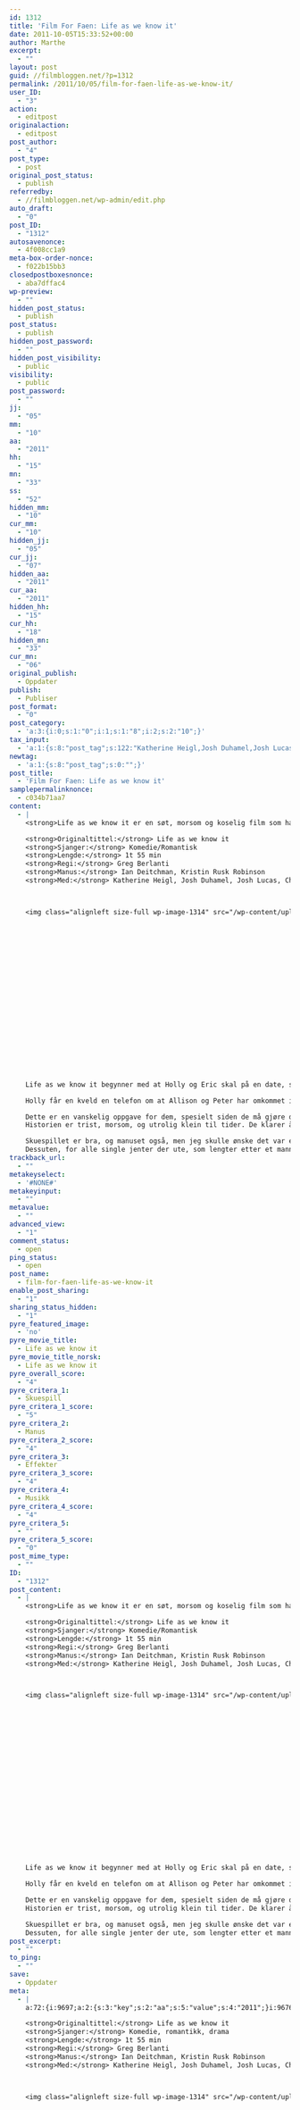 ```yaml
---
id: 1312
title: 'Film For Faen: Life as we know it'
date: 2011-10-05T15:33:52+00:00
author: Marthe
excerpt:
  - ""
layout: post
guid: //filmbloggen.net/?p=1312
permalink: /2011/10/05/film-for-faen-life-as-we-know-it/
user_ID:
  - "3"
action:
  - editpost
originalaction:
  - editpost
post_author:
  - "4"
post_type:
  - post
original_post_status:
  - publish
referredby:
  - //filmbloggen.net/wp-admin/edit.php
auto_draft:
  - "0"
post_ID:
  - "1312"
autosavenonce:
  - 4f008cc1a9
meta-box-order-nonce:
  - f022b15bb3
closedpostboxesnonce:
  - aba7dffac4
wp-preview:
  - ""
hidden_post_status:
  - publish
post_status:
  - publish
hidden_post_password:
  - ""
hidden_post_visibility:
  - public
visibility:
  - public
post_password:
  - ""
jj:
  - "05"
mm:
  - "10"
aa:
  - "2011"
hh:
  - "15"
mn:
  - "33"
ss:
  - "52"
hidden_mm:
  - "10"
cur_mm:
  - "10"
hidden_jj:
  - "05"
cur_jj:
  - "07"
hidden_aa:
  - "2011"
cur_aa:
  - "2011"
hidden_hh:
  - "15"
cur_hh:
  - "18"
hidden_mn:
  - "33"
cur_mn:
  - "06"
original_publish:
  - Oppdater
publish:
  - Publiser
post_format:
  - "0"
post_category:
  - 'a:3:{i:0;s:1:"0";i:1;s:1:"8";i:2;s:2:"10";}'
tax_input:
  - 'a:1:{s:8:"post_tag";s:122:"Katherine Heigl,Josh Duhamel,Josh Lucas,Christina Hendricks,Hayes MacArthur,Jean Smart,Ian Deitchman,Kristin Rusk Robinson";}'
newtag:
  - 'a:1:{s:8:"post_tag";s:0:"";}'
post_title:
  - 'Film For Faen: Life as we know it'
samplepermalinknonce:
  - c034b71aa7
content:
  - |
    <strong>Life as we know it er en søt, morsom og koselig film som handler om Holly og Eric, som etter en katastrofal første date sitter de igjen med to ting felles: at de misliker hverandre og kjærligheten til fadderbarnet Sophie.<!--more--></strong>

    <strong>Originaltittel:</strong> Life as we know it
    <strong>Sjanger:</strong> Komedie/Romantisk
    <strong>Lengde:</strong> 1t 55 min
    <strong>Regi:</strong> Greg Berlanti
    <strong>Manus:</strong> Ian Deitchman, Kristin Rusk Robinson
    <strong>Med:</strong> Katherine Heigl, Josh Duhamel, Josh Lucas, Christina Hendricks, Hayes MacArthur, Jean Smart



    <img class="alignleft size-full wp-image-1314" src="/wp-content/uploads//2011/10/LIFE-articleLarge.jpg" alt="" width="600" height="315" />





















    Life as we know it begynner med at Holly og Eric skal på en date, som deres bestevenner, Peter og Allison har arrangert. Daten er en katastrofe, Eric er en time forsinket, og når han endelig dukker opp har han planer om å kjøre med Holly på en motorsykkel, noe Holly ikke er særlig begeistret for, så hun foreslår å kjøre sin smart bil. Men den gang ei. De rekker knapt å sette seg inn i bilen før de kaster inn håndkleet. Opp gjennom tiden tilbringer de allikevel mye tid sammen, siden Allison, Hollys beste venninne, og Peter, Erics bestevenn gifter seg og får datteren Sofie.

    Holly får en kveld en telefon om at Allison og Peter har omkommet i en bilulykke, og drar ned på politistasjonen. Eric kommer litt senere. De drar sammen hjem til Allison og Peter, og skal snakke med advokaten deres dagen etter. De får beskjeden om at Allison og Peter har satt opp dem begge til å ta seg av Sofie om de skulle dø.

    Dette er en vanskelig oppgave for dem, spesielt siden de må gjøre dette sammen.
    Historien er trist, morsom, og utrolig klein til tider. De klarer å sette historien så bra sammen, at det er vanskelig å unngå å kjenne seg igjen i situasjonen. Og det at ingen av dem egentlig vet noe om hvordan man tar seg av et barn fremmer de gode situasjonene veldig bra. Måten de har satt sammen karakterene på er utrolig morsom og fremmer disse kleine og spesielle situasjonene.

    Skuespillet er bra, og manuset også, men jeg skulle ønske det var en litt annen tvist i denne filmen, for det er lett å forutse hva som skjer videre, og det er ingen spesielle overraskende øyeblikk. Men filmen fungerer bra, selv om det er mye likt andre romantiske komedier.
    Dessuten, for alle single jenter der ute, som lengter etter et mannebein, så har denne filmen noen kjekkaser på lur.
trackback_url:
  - ""
metakeyselect:
  - '#NONE#'
metakeyinput:
  - ""
metavalue:
  - ""
advanced_view:
  - "1"
comment_status:
  - open
ping_status:
  - open
post_name:
  - film-for-faen-life-as-we-know-it
enable_post_sharing:
  - "1"
sharing_status_hidden:
  - "1"
pyre_featured_image:
  - 'no'
pyre_movie_title:
  - Life as we know it
pyre_movie_title_norsk:
  - Life as we know it
pyre_overall_score:
  - "4"
pyre_critera_1:
  - Skuespill
pyre_critera_1_score:
  - "5"
pyre_critera_2:
  - Manus
pyre_critera_2_score:
  - "4"
pyre_critera_3:
  - Effekter
pyre_critera_3_score:
  - "4"
pyre_critera_4:
  - Musikk
pyre_critera_4_score:
  - "4"
pyre_critera_5:
  - ""
pyre_critera_5_score:
  - "0"
post_mime_type:
  - ""
ID:
  - "1312"
post_content:
  - |
    <strong>Life as we know it er en søt, morsom og koselig film som handler om Holly og Eric, som etter en katastrofal første date sitter de igjen med to ting felles: at de misliker hverandre og kjærligheten til fadderbarnet Sophie.<!--more--></strong>

    <strong>Originaltittel:</strong> Life as we know it
    <strong>Sjanger:</strong> Komedie/Romantisk
    <strong>Lengde:</strong> 1t 55 min
    <strong>Regi:</strong> Greg Berlanti
    <strong>Manus:</strong> Ian Deitchman, Kristin Rusk Robinson
    <strong>Med:</strong> Katherine Heigl, Josh Duhamel, Josh Lucas, Christina Hendricks, Hayes MacArthur, Jean Smart



    <img class="alignleft size-full wp-image-1314" src="/wp-content/uploads//2011/10/LIFE-articleLarge.jpg" alt="" width="600" height="315" />





















    Life as we know it begynner med at Holly og Eric skal på en date, som deres bestevenner, Peter og Allison har arrangert. Daten er en katastrofe, Eric er en time forsinket, og når han endelig dukker opp har han planer om å kjøre med Holly på en motorsykkel, noe Holly ikke er særlig begeistret for, så hun foreslår å kjøre sin smart bil. Men den gang ei. De rekker knapt å sette seg inn i bilen før de kaster inn håndkleet. Opp gjennom tiden tilbringer de allikevel mye tid sammen, siden Allison, Hollys beste venninne, og Peter, Erics bestevenn gifter seg og får datteren Sofie.

    Holly får en kveld en telefon om at Allison og Peter har omkommet i en bilulykke, og drar ned på politistasjonen. Eric kommer litt senere. De drar sammen hjem til Allison og Peter, og skal snakke med advokaten deres dagen etter. De får beskjeden om at Allison og Peter har satt opp dem begge til å ta seg av Sofie om de skulle dø.

    Dette er en vanskelig oppgave for dem, spesielt siden de må gjøre dette sammen.
    Historien er trist, morsom, og utrolig klein til tider. De klarer å sette historien så bra sammen, at det er vanskelig å unngå å kjenne seg igjen i situasjonen. Og det at ingen av dem egentlig vet noe om hvordan man tar seg av et barn fremmer de gode situasjonene veldig bra. Måten de har satt sammen karakterene på er utrolig morsom og fremmer disse kleine og spesielle situasjonene.

    Skuespillet er bra, og manuset også, men jeg skulle ønske det var en litt annen tvist i denne filmen, for det er lett å forutse hva som skjer videre, og det er ingen spesielle overraskende øyeblikk. Men filmen fungerer bra, selv om det er mye likt andre romantiske komedier.
    Dessuten, for alle single jenter der ute, som lengter etter et mannebein, så har denne filmen noen kjekkaser på lur.
post_excerpt:
  - ""
to_ping:
  - ""
save:
  - Oppdater
meta:
  - |
    a:72:{i:9697;a:2:{s:3:"key";s:2:"aa";s:5:"value";s:4:"2011";}i:9676;a:2:{s:3:"key";s:6:"action";s:5:"value";s:8:"editpost";}i:9726;a:2:{s:3:"key";s:13:"advanced_view";s:5:"value";s:1:"1";}i:9685;a:2:{s:3:"key";s:13:"autosavenonce";s:5:"value";s:10:"9d91c419db";}i:9683;a:2:{s:3:"key";s:10:"auto_draft";s:5:"value";s:1:"0";}i:9687;a:2:{s:3:"key";s:20:"closedpostboxesnonce";s:5:"value";s:10:"57cf7a7e6d";}i:9727;a:2:{s:3:"key";s:14:"comment_status";s:5:"value";s:4:"open";}i:9719;a:2:{s:3:"key";s:7:"content";s:5:"value";s:2824:"<strong>Life as we know it er en søt, morsom og koselig film som handler om Holly og Eric, som etter en katastrofal første date sitter de igjen med to ting felles: at de misliker hverandre og kjærligheten til fadderbarnet Sophie.</strong>

    <strong>Originaltittel:</strong> Life as we know it
    <strong>Sjanger:</strong> Komedie, romantikk, drama
    <strong>Lengde:</strong> 1t 55 min
    <strong>Regi:</strong> Greg Berlanti
    <strong>Manus:</strong> Ian Deitchman, Kristin Rusk Robinson
    <strong>Med:</strong> Katherine Heigl, Josh Duhamel, Josh Lucas, Christina Hendricks, Hayes MacArthur, Jean Smart



    <img class="alignleft size-full wp-image-1314" src="/wp-content/uploads//2011/10/LIFE-articleLarge.jpg" alt="" width="600" height="315" />





















    Life as we know it begynner med at Holly og Eric skal på en date, som deres bestevenner, Peter og Allison har arrangert. Daten er en katastrofe, Eric er en time forsinket, og når han endelig dukker opp har han planer om å kjøre med Holly på en motorsykkel, noe Holly ikke er særlig begeistret for, så hun foreslår å kjøre sin smart bil. Men den gang ei. De rekker knapt å sette seg inn i bilen før de kaster inn håndkleet. Opp gjennom tiden tilbringer de allikevel mye tid sammen, siden Allison, Hollys beste venninne, og Peter, Erics bestevenn gifter seg og får datteren Sofie.

    Holly får en kveld en telefon om at Allison og Peter har omkommet i en bilulykke, og drar ned på politistasjonen. Eric kommer litt senere. De drar sammen hjem til Allison og Peter, og skal snakke med advokaten deres dagen etter. De får beskjeden om at Allison og Peter har satt opp dem begge til å ta seg av Sofie om de skulle dø.

    Dette er en vanskelig oppgave for dem, spesielt siden de må gjøre dette sammen.
    Historien er trist, morsom, og utrolig klein til tider. De klarer å sette historien så bra sammen, at det er vanskelig å unngå å kjenne seg igjen i situasjonen. Og det at ingen av dem egentlig vet noe om hvordan man tar seg av et barn fremmer de gode situasjonene veldig bra. Måten de har satt sammen karakterene på er utrolig morsom og fremmer disse kleine og spesielle situasjonene.

    Skuespillet er bra, og manuset også, men jeg skulle ønske det var en litt annen tvist i denne filmen, for det er lett å forutse hva som skjer videre, og det er ingen spesielle overraskende øyeblikk. Men filmen fungerer bra, selv om det er mye likt andre romantiske komedier.
    Dessuten, for alle single jenter der ute, som lengter etter et mannebein, så har denne filmen noen kjekkaser på lur.";}i:9706;a:2:{s:3:"key";s:6:"cur_aa";s:5:"value";s:4:"2011";}i:9708;a:2:{s:3:"key";s:6:"cur_hh";s:5:"value";s:2:"15";}i:9704;a:2:{s:3:"key";s:6:"cur_jj";s:5:"value";s:2:"05";}i:9702;a:2:{s:3:"key";s:6:"cur_mm";s:5:"value";s:2:"10";}i:9710;a:2:{s:3:"key";s:6:"cur_mn";s:5:"value";s:2:"33";}i:9730;a:2:{s:3:"key";s:19:"enable_post_sharing";s:5:"value";s:1:"1";}i:9720;a:2:{s:3:"key";s:7:"excerpt";s:5:"value";s:0:"";}i:9698;a:2:{s:3:"key";s:2:"hh";s:5:"value";s:2:"15";}i:9705;a:2:{s:3:"key";s:9:"hidden_aa";s:5:"value";s:4:"2011";}i:9707;a:2:{s:3:"key";s:9:"hidden_hh";s:5:"value";s:2:"15";}i:9703;a:2:{s:3:"key";s:9:"hidden_jj";s:5:"value";s:2:"05";}i:9701;a:2:{s:3:"key";s:9:"hidden_mm";s:5:"value";s:2:"10";}i:9709;a:2:{s:3:"key";s:9:"hidden_mn";s:5:"value";s:2:"33";}i:9691;a:2:{s:3:"key";s:20:"hidden_post_password";s:5:"value";s:0:"";}i:9689;a:2:{s:3:"key";s:18:"hidden_post_status";s:5:"value";s:7:"publish";}i:9692;a:2:{s:3:"key";s:22:"hidden_post_visibility";s:5:"value";s:6:"public";}i:9747;a:2:{s:3:"key";s:2:"ID";s:5:"value";s:4:"1312";}i:9695;a:2:{s:3:"key";s:2:"jj";s:5:"value";s:2:"05";}i:9686;a:2:{s:3:"key";s:20:"meta-box-order-nonce";s:5:"value";s:10:"dd6b774330";}i:9723;a:2:{s:3:"key";s:12:"metakeyinput";s:5:"value";s:0:"";}i:9722;a:2:{s:3:"key";s:13:"metakeyselect";s:5:"value";s:6:"#NONE#";}i:9724;a:2:{s:3:"key";s:9:"metavalue";s:5:"value";s:0:"";}i:9696;a:2:{s:3:"key";s:2:"mm";s:5:"value";s:2:"10";}i:9699;a:2:{s:3:"key";s:2:"mn";s:5:"value";s:2:"33";}i:9677;a:2:{s:3:"key";s:14:"originalaction";s:5:"value";s:8:"editpost";}i:9680;a:2:{s:3:"key";s:20:"original_post_status";s:5:"value";s:7:"publish";}i:9711;a:2:{s:3:"key";s:16:"original_publish";s:5:"value";s:8:"Oppdater";}i:9728;a:2:{s:3:"key";s:11:"ping_status";s:5:"value";s:4:"open";}i:9678;a:2:{s:3:"key";s:11:"post_author";s:5:"value";s:1:"4";}i:9748;a:2:{s:3:"key";s:12:"post_content";s:5:"value";s:2824:"<strong>Life as we know it er en søt, morsom og koselig film som handler om Holly og Eric, som etter en katastrofal første date sitter de igjen med to ting felles: at de misliker hverandre og kjærligheten til fadderbarnet Sophie.</strong>

    <strong>Originaltittel:</strong> Life as we know it
    <strong>Sjanger:</strong> Komedie, romantikk, drama
    <strong>Lengde:</strong> 1t 55 min
    <strong>Regi:</strong> Greg Berlanti
    <strong>Manus:</strong> Ian Deitchman, Kristin Rusk Robinson
    <strong>Med:</strong> Katherine Heigl, Josh Duhamel, Josh Lucas, Christina Hendricks, Hayes MacArthur, Jean Smart



    <img class="alignleft size-full wp-image-1314" src="/wp-content/uploads//2011/10/LIFE-articleLarge.jpg" alt="" width="600" height="315" />





















    Life as we know it begynner med at Holly og Eric skal på en date, som deres bestevenner, Peter og Allison har arrangert. Daten er en katastrofe, Eric er en time forsinket, og når han endelig dukker opp har han planer om å kjøre med Holly på en motorsykkel, noe Holly ikke er særlig begeistret for, så hun foreslår å kjøre sin smart bil. Men den gang ei. De rekker knapt å sette seg inn i bilen før de kaster inn håndkleet. Opp gjennom tiden tilbringer de allikevel mye tid sammen, siden Allison, Hollys beste venninne, og Peter, Erics bestevenn gifter seg og får datteren Sofie.

    Holly får en kveld en telefon om at Allison og Peter har omkommet i en bilulykke, og drar ned på politistasjonen. Eric kommer litt senere. De drar sammen hjem til Allison og Peter, og skal snakke med advokaten deres dagen etter. De får beskjeden om at Allison og Peter har satt opp dem begge til å ta seg av Sofie om de skulle dø.

    Dette er en vanskelig oppgave for dem, spesielt siden de må gjøre dette sammen.
    Historien er trist, morsom, og utrolig klein til tider. De klarer å sette historien så bra sammen, at det er vanskelig å unngå å kjenne seg igjen i situasjonen. Og det at ingen av dem egentlig vet noe om hvordan man tar seg av et barn fremmer de gode situasjonene veldig bra. Måten de har satt sammen karakterene på er utrolig morsom og fremmer disse kleine og spesielle situasjonene.

    Skuespillet er bra, og manuset også, men jeg skulle ønske det var en litt annen tvist i denne filmen, for det er lett å forutse hva som skjer videre, og det er ingen spesielle overraskende øyeblikk. Men filmen fungerer bra, selv om det er mye likt andre romantiske komedier.
    Dessuten, for alle single jenter der ute, som lengter etter et mannebein, så har denne filmen noen kjekkaser på lur.";}i:9749;a:2:{s:3:"key";s:12:"post_excerpt";s:5:"value";s:0:"";}i:9713;a:2:{s:3:"key";s:11:"post_format";s:5:"value";s:1:"0";}i:9684;a:2:{s:3:"key";s:7:"post_ID";s:5:"value";s:4:"1312";}i:9746;a:2:{s:3:"key";s:14:"post_mime_type";s:5:"value";s:0:"";}i:9729;a:2:{s:3:"key";s:9:"post_name";s:5:"value";s:32:"film-for-faen-life-as-we-know-it";}i:9694;a:2:{s:3:"key";s:13:"post_password";s:5:"value";s:0:"";}i:9690;a:2:{s:3:"key";s:11:"post_status";s:5:"value";s:7:"publish";}i:9717;a:2:{s:3:"key";s:10:"post_title";s:5:"value";s:33:"Film For Faen: Life as we know it";}i:9679;a:2:{s:3:"key";s:9:"post_type";s:5:"value";s:4:"post";}i:9712;a:2:{s:3:"key";s:7:"publish";s:5:"value";s:8:"Publiser";}i:9736;a:2:{s:3:"key";s:14:"pyre_critera_1";s:5:"value";s:9:"Skuespill";}i:9737;a:2:{s:3:"key";s:20:"pyre_critera_1_score";s:5:"value";s:1:"5";}i:9738;a:2:{s:3:"key";s:14:"pyre_critera_2";s:5:"value";s:5:"Manus";}i:9739;a:2:{s:3:"key";s:20:"pyre_critera_2_score";s:5:"value";s:1:"4";}i:9740;a:2:{s:3:"key";s:14:"pyre_critera_3";s:5:"value";s:8:"Effekter";}i:9741;a:2:{s:3:"key";s:20:"pyre_critera_3_score";s:5:"value";s:1:"4";}i:9742;a:2:{s:3:"key";s:14:"pyre_critera_4";s:5:"value";s:6:"Musikk";}i:9743;a:2:{s:3:"key";s:20:"pyre_critera_4_score";s:5:"value";s:1:"4";}i:9744;a:2:{s:3:"key";s:14:"pyre_critera_5";s:5:"value";s:0:"";}i:9745;a:2:{s:3:"key";s:20:"pyre_critera_5_score";s:5:"value";s:1:"0";}i:9732;a:2:{s:3:"key";s:19:"pyre_featured_image";s:5:"value";s:2:"no";}i:9733;a:2:{s:3:"key";s:16:"pyre_movie_title";s:5:"value";s:0:"";}i:9734;a:2:{s:3:"key";s:22:"pyre_movie_title_norsk";s:5:"value";s:0:"";}i:9735;a:2:{s:3:"key";s:18:"pyre_overall_score";s:5:"value";s:1:"4";}i:9681;a:2:{s:3:"key";s:10:"referredby";s:5:"value";s:44:"//filmbloggen.net/wp-admin/post-new.php";}i:9718;a:2:{s:3:"key";s:20:"samplepermalinknonce";s:5:"value";s:10:"c9cdccdc1b";}i:9755;a:2:{s:3:"key";s:4:"save";s:5:"value";s:8:"Oppdater";}i:9731;a:2:{s:3:"key";s:21:"sharing_status_hidden";s:5:"value";s:1:"1";}i:9700;a:2:{s:3:"key";s:2:"ss";s:5:"value";s:2:"52";}i:9750;a:2:{s:3:"key";s:7:"to_ping";s:5:"value";s:0:"";}i:9721;a:2:{s:3:"key";s:13:"trackback_url";s:5:"value";s:0:"";}i:9675;a:2:{s:3:"key";s:7:"user_ID";s:5:"value";s:1:"4";}i:9693;a:2:{s:3:"key";s:10:"visibility";s:5:"value";s:6:"public";}i:9688;a:2:{s:3:"key";s:10:"wp-preview";s:5:"value";s:0:"";}}
newcategory:
  - Nytt kategorinavn
newcategory_parent:
  - "-1"
post_author_override:
  - "4"
categories:
  - Komedie
  - Romantisk
tags:
  - Christina Hendricks
  - Hayes MacArthur
  - Ian Deitchman
  - Jean Smart
  - Josh Duhamel
  - Josh Lucas
  - Katherine Heigl
  - Kristin Rusk Robinson
---
```

**Life as we know it er en søt, morsom og koselig film som handler om Holly og Eric, som etter en katastrofal første date sitter de igjen med to ting felles: at de misliker hverandre og kjærligheten til fadderbarnet Sophie.<!--more-->**

**Originaltittel:** Life as we know it
**Sjanger:** Komedie/Romantisk
**Lengde:** 1t 55 min
**Regi:** Greg Berlanti
**Manus:** Ian Deitchman, Kristin Rusk Robinson
**Med:** Katherine Heigl, Josh Duhamel, Josh Lucas, Christina Hendricks, Hayes MacArthur, Jean Smart



<img class="alignleft size-full wp-image-1314" src="/wp-content/uploads//2011/10/LIFE-articleLarge.jpg" alt="" width="600" height="315" />





















Life as we know it begynner med at Holly og Eric skal på en date, som deres bestevenner, Peter og Allison har arrangert. Daten er en katastrofe, Eric er en time forsinket, og når han endelig dukker opp har han planer om å kjøre med Holly på en motorsykkel, noe Holly ikke er særlig begeistret for, så hun foreslår å kjøre sin smart bil. Men den gang ei. De rekker knapt å sette seg inn i bilen før de kaster inn håndkleet. Opp gjennom tiden tilbringer de allikevel mye tid sammen, siden Allison, Hollys beste venninne, og Peter, Erics bestevenn gifter seg og får datteren Sofie.

Holly får en kveld en telefon om at Allison og Peter har omkommet i en bilulykke, og drar ned på politistasjonen. Eric kommer litt senere. De drar sammen hjem til Allison og Peter, og skal snakke med advokaten deres dagen etter. De får beskjeden om at Allison og Peter har satt opp dem begge til å ta seg av Sofie om de skulle dø.

Dette er en vanskelig oppgave for dem, spesielt siden de må gjøre dette sammen.
Historien er trist, morsom, og utrolig klein til tider. De klarer å sette historien så bra sammen, at det er vanskelig å unngå å kjenne seg igjen i situasjonen. Og det at ingen av dem egentlig vet noe om hvordan man tar seg av et barn fremmer de gode situasjonene veldig bra. Måten de har satt sammen karakterene på er utrolig morsom og fremmer disse kleine og spesielle situasjonene.

Skuespillet er bra, og manuset også, men jeg skulle ønske det var en litt annen tvist i denne filmen, for det er lett å forutse hva som skjer videre, og det er ingen spesielle overraskende øyeblikk. Men filmen fungerer bra, selv om det er mye likt andre romantiske komedier.
Dessuten, for alle single jenter der ute, som lengter etter et mannebein, så har denne filmen noen kjekkaser på lur.
